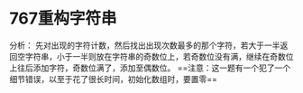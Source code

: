 # 767重构字符串
分析：
先对出现的字符计数，然后找出出现次数最多的那个字符，若大于一半返回空字符串，小于一半则放在字符串的奇数位上，若奇数位没有满，继续在奇数位上往后添加字符，奇数位满了，添加至偶数位。
==注意：这一题有一个犯了一个细节错误，以至于花了很长时间，初始化数组时，要置零==
